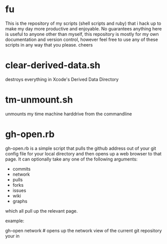 # fu

This is the repository of my scripts (shell scripts and ruby) that i hack up to make my day more productive and enjoyable. No guarantees anything here is useful to anyone other than myself, this repository is mostly for my own documentation and version control, however feel free to use any of these scripts in any way that you please. cheers

# clear-derived-data.sh

destroys everything in Xcode's Derived Data Directory

# tm-unmount.sh

unmounts my time machine harddrive from the commandline

# gh-open.rb

gh-open.rb is a simple script that pulls the github address out of your git config file for your local directory and then opens up a web browser to that page. It can optionally take any one of the following arguments:

- commits
- network
- pulls
- forks
- issues
- wiki
- graphs

which all pull up the relevant page. 

example:

gh-open network # opens up the network view of the current git repository your in
